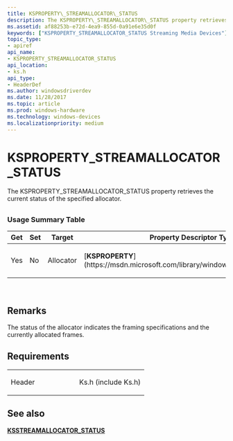 ```yaml
---
title: KSPROPERTY\_STREAMALLOCATOR\_STATUS
description: The KSPROPERTY\_STREAMALLOCATOR\_STATUS property retrieves the current status of the specified allocator.
ms.assetid: af88253b-e72d-4ea9-855d-0a91e6e35d0f
keywords: ["KSPROPERTY_STREAMALLOCATOR_STATUS Streaming Media Devices"]
topic_type:
- apiref
api_name:
- KSPROPERTY_STREAMALLOCATOR_STATUS
api_location:
- ks.h
api_type:
- HeaderDef
ms.author: windowsdriverdev
ms.date: 11/28/2017
ms.topic: article
ms.prod: windows-hardware
ms.technology: windows-devices
ms.localizationpriority: medium
---
```


# KSPROPERTY\_STREAMALLOCATOR\_STATUS


The KSPROPERTY\_STREAMALLOCATOR\_STATUS property retrieves the current status of the specified allocator.

## <span id="ddk_ksproperty_streamallocator_status_ks"></span><span id="DDK_KSPROPERTY_STREAMALLOCATOR_STATUS_KS"></span>


### <span id="Usage_Summary_Table"></span><span id="usage_summary_table"></span><span id="USAGE_SUMMARY_TABLE"></span>Usage Summary Table

<table>
<colgroup>
<col width="20%" />
<col width="20%" />
<col width="20%" />
<col width="20%" />
<col width="20%" />
</colgroup>
<thead>
<tr class="header">
<th>Get</th>
<th>Set</th>
<th>Target</th>
<th>Property Descriptor Type</th>
<th>Property Value Type</th>
</tr>
</thead>
<tbody>
<tr class="odd">
<td><p>Yes</p></td>
<td><p>No</p></td>
<td><p>Allocator</p></td>
<td><p>[<strong>KSPROPERTY</strong>](https://msdn.microsoft.com/library/windows/hardware/ff564262)</p></td>
<td><p>[<strong>KSSTREAMALLOCATOR_STATUS</strong>](https://msdn.microsoft.com/library/windows/hardware/ff566866)</p></td>
</tr>
</tbody>
</table>

 

Remarks
-------

The status of the allocator indicates the framing specifications and the currently allocated frames.

Requirements
------------

<table>
<colgroup>
<col width="50%" />
<col width="50%" />
</colgroup>
<tbody>
<tr class="odd">
<td><p>Header</p></td>
<td>Ks.h (include Ks.h)</td>
</tr>
</tbody>
</table>

## <span id="see_also"></span>See also


[**KSSTREAMALLOCATOR\_STATUS**](https://msdn.microsoft.com/library/windows/hardware/ff566866)

 

 






